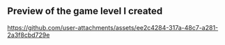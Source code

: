 
## <b>Preview of the game level I created</b>
https://github.com/user-attachments/assets/ee2c4284-317a-48c7-a281-2a3f8cbd729e

